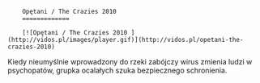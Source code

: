 
        Opętani / The Crazies 2010 
        =============
        
        [![Opętani / The Crazies 2010 ](http://vidos.pl/images/player.gif)](http://vidos.pl/opetani-the-crazies-2010)
        
        
 Kiedy nieumyślnie wprowadzony do rzeki zabójczy wirus zmienia ludzi w psychopatów, grupka ocalałych szuka bezpiecznego schronienia.
    